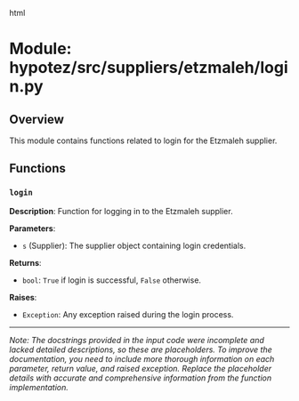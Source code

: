 html
<h1>Module: hypotez/src/suppliers/etzmaleh/login.py</h1>

<h2>Overview</h2>
<p>This module contains functions related to login for the Etzmaleh supplier.</p>

<h2>Functions</h2>

<h3><code>login</code></h3>

<p><strong>Description</strong>: Function for logging in to the Etzmaleh supplier.</p>

<p><strong>Parameters</strong>:</p>
<ul>
  <li><code>s</code> (Supplier): The supplier object containing login credentials.</li>
</ul>

<p><strong>Returns</strong>:</p>
<ul>
  <li><code>bool</code>: <code>True</code> if login is successful, <code>False</code> otherwise.</li>
</ul>

<p><strong>Raises</strong>:</p>
<ul>
  <li><code>Exception</code>: Any exception raised during the login process.</li>
</ul>


<!--  Additional notes and comments, if any, could go here -->

<hr>
<p><em>Note: The docstrings provided in the input code were incomplete and lacked detailed descriptions, so these are placeholders. To improve the documentation, you need to include more thorough information on each parameter, return value, and raised exception.  Replace the placeholder details with accurate and comprehensive information from the function implementation.</em></p>